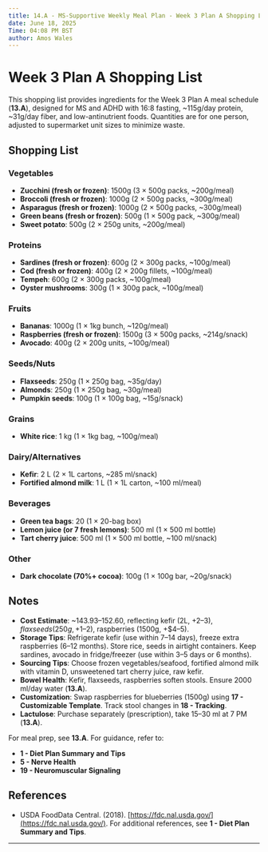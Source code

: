 ```yaml
---
title: 14.A - MS-Supportive Weekly Meal Plan - Week 3 Plan A Shopping List
date: June 18, 2025
Time: 04:08 PM BST
author: Amos Wales
---
```


# Week 3 Plan A Shopping List

This shopping list provides ingredients for the Week 3 Plan A meal schedule (**13.A**), designed for MS and ADHD with 16:8 fasting, ~115g/day protein, ~31g/day fiber, and low-antinutrient foods. Quantities are for one person, adjusted to supermarket unit sizes to minimize waste.

## Shopping List

### Vegetables
- **Zucchini (fresh or frozen)**: 1500g (3 × 500g packs, ~200g/meal)
- **Broccoli (fresh or frozen)**: 1000g (2 × 500g packs, ~300g/meal)
- **Asparagus (fresh or frozen)**: 1000g (2 × 500g packs, ~300g/meal)
- **Green beans (fresh or frozen)**: 500g (1 × 500g pack, ~300g/meal)
- **Sweet potato**: 500g (2 × 250g units, ~200g/meal)

### Proteins
- **Sardines (fresh or frozen)**: 600g (2 × 300g packs, ~100g/meal)
- **Cod (fresh or frozen)**: 400g (2 × 200g fillets, ~100g/meal)
- **Tempeh**: 600g (2 × 300g packs, ~100g/meal)
- **Oyster mushrooms**: 300g (1 × 300g pack, ~100g/meal)

### Fruits
- **Bananas**: 1000g (1 × 1kg bunch, ~120g/meal)
- **Raspberries (fresh or frozen)**: 1500g (3 × 500g packs, ~214g/snack)
- **Avocado**: 400g (2 × 200g units, ~100g/meal)

### Seeds/Nuts
- **Flaxseeds**: 250g (1 × 250g bag, ~35g/day)
- **Almonds**: 250g (1 × 250g bag, ~30g/meal)
- **Pumpkin seeds**: 100g (1 × 100g bag, ~15g/snack)

### Grains
- **White rice**: 1 kg (1 × 1kg bag, ~100g/meal)

### Dairy/Alternatives
- **Kefir**: 2 L (2 × 1L cartons, ~285 ml/snack)
- **Fortified almond milk**: 1 L (1 × 1L carton, ~100 ml/meal)

### Beverages
- **Green tea bags**: 20 (1 × 20-bag box)
- **Lemon juice (or 7 fresh lemons)**: 500 ml (1 × 500 ml bottle)
- **Tart cherry juice**: 500 ml (1 × 500 ml bottle, ~100 ml/snack)

### Other
- **Dark chocolate (70%+ cocoa)**: 100g (1 × 100g bar, ~20g/snack)

## Notes
- **Cost Estimate**: ~$143.93–$152.60, reflecting kefir (2L, +$2–3), flaxseeds (250g, +$1–2), raspberries (1500g, +$4–5).
- **Storage Tips**: Refrigerate kefir (use within 7–14 days), freeze extra raspberries (6–12 months). Store rice, seeds in airtight containers. Keep sardines, avocado in fridge/freezer (use within 3–5 days or 6 months).
- **Sourcing Tips**: Choose frozen vegetables/seafood, fortified almond milk with vitamin D, unsweetened tart cherry juice, raw kefir.
- **Bowel Health**: Kefir, flaxseeds, raspberries soften stools. Ensure 2000 ml/day water (**13.A**).
- **Customization**: Swap raspberries for blueberries (1500g) using **17 - Customizable Template**. Track stool changes in **18 - Tracking**.
- **Lactulose**: Purchase separately (prescription), take 15–30 ml at 7 PM (**13.A**).

For meal prep, see **13.A**. For guidance, refer to:
- **1 - Diet Plan Summary and Tips**
- **5 - Nerve Health**
- **19 - Neuromuscular Signaling**

## References
- USDA FoodData Central. (2018). [https://fdc.nal.usda.gov/](https://fdc.nal.usda.gov/).
For additional references, see **1 - Diet Plan Summary and Tips**.

---